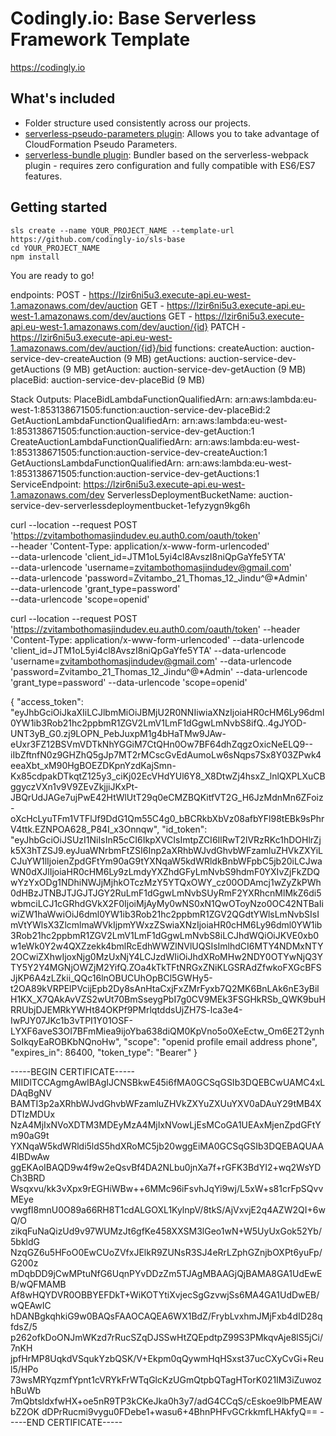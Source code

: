 # Codingly.io: Base Serverless Framework Template

https://codingly.io

## What's included
* Folder structure used consistently across our projects.
* [serverless-pseudo-parameters plugin](https://www.npmjs.com/package/serverless-pseudo-parameters): Allows you to take advantage of CloudFormation Pseudo Parameters.
* [serverless-bundle plugin](https://www.npmjs.com/package/serverless-pseudo-parameters): Bundler based on the serverless-webpack plugin - requires zero configuration and fully compatible with ES6/ES7 features.

## Getting started
```
sls create --name YOUR_PROJECT_NAME --template-url https://github.com/codingly-io/sls-base
cd YOUR_PROJECT_NAME
npm install
```

You are ready to go!


endpoints:
  POST - https://lzir6ni5u3.execute-api.eu-west-1.amazonaws.com/dev/auction
  GET - https://lzir6ni5u3.execute-api.eu-west-1.amazonaws.com/dev/auctions
  GET - https://lzir6ni5u3.execute-api.eu-west-1.amazonaws.com/dev/auction/{id}
  PATCH - https://lzir6ni5u3.execute-api.eu-west-1.amazonaws.com/dev/auction/{id}/bid
functions:
  createAuction: auction-service-dev-createAuction (9 MB)
  getAuctions: auction-service-dev-getAuctions (9 MB)
  getAuction: auction-service-dev-getAuction (9 MB)
  placeBid: auction-service-dev-placeBid (9 MB)

Stack Outputs:
  PlaceBidLambdaFunctionQualifiedArn: arn:aws:lambda:eu-west-1:853138671505:function:auction-service-dev-placeBid:2
  GetAuctionLambdaFunctionQualifiedArn: arn:aws:lambda:eu-west-1:853138671505:function:auction-service-dev-getAuction:1
  CreateAuctionLambdaFunctionQualifiedArn: arn:aws:lambda:eu-west-1:853138671505:function:auction-service-dev-createAuction:1
  GetAuctionsLambdaFunctionQualifiedArn: arn:aws:lambda:eu-west-1:853138671505:function:auction-service-dev-getAuctions:1
  ServiceEndpoint: https://lzir6ni5u3.execute-api.eu-west-1.amazonaws.com/dev
  ServerlessDeploymentBucketName: auction-service-dev-serverlessdeploymentbucket-1efyzygn9kg6h








curl --location --request POST 'https://zvitambothomasjindudev.eu.auth0.com/oauth/token' \
--header 'Content-Type: application/x-www-form-urlencoded' \
--data-urlencode 'client_id=JTM1oL5yi4cl8AvszI8niQpGaYfe5YTA' \
--data-urlencode 'username=zvitambothomasjindudev@gmail.com' \
--data-urlencode 'password=Zvitambo_21_Thomas_12_Jindu^@*Admin' \
--data-urlencode 'grant_type=password' \
--data-urlencode 'scope=openid' 





curl --location --request POST 'https://zvitambothomasjindudev.eu.auth0.com/oauth/token'
--header 'Content-Type: application/x-www-form-urlencoded' 
--data-urlencode 'client_id=JTM1oL5yi4cl8AvszI8niQpGaYfe5YTA' 
--data-urlencode 'username=zvitambothomasjindudev@gmail.com' 
--data-urlencode 'password=Zvitambo_21_Thomas_12_Jindu^@*Admin' 
--data-urlencode 'grant_type=password' 
--data-urlencode 'scope=openid' 




{
    "access_token": "eyJhbGciOiJkaXIiLCJlbmMiOiJBMjU2R0NNIiwiaXNzIjoiaHR0cHM6Ly96dml0YW1ib3Rob21hc2ppbmR1ZGV2LmV1LmF1dGgwLmNvbS8ifQ..4gJYOD-UNT3yB_G0.zj9LOPN_PebJuxpM1g4bHaTMw9JAw-eUxr3FZ12BSVmVDTkNhYGGiM7CtQHn0Ow7BF64dhZqgzOxicNeELQ9--iIbZftnfN0z9GHZhQ5gJp7MT2rMCscGvEdAumoLw6sNqps7Sx8Y03ZPwk4eeaXbt_xM90HgBOEZDKpnYzdKajSmn-Kx85cdpakDTkqtZ125y3_ciKj02EcVHdYUl6Y8_X8DtwZj4hsxZ_lnlQXPLXuCBggyczVXn1v9V9ZEvZkjjiJKxPt-JBQrUdJAGe7ujPwE42HtWlUtT29q0eCMZBQKitfVT2G_H6JzMdnMn6ZFoiz-oXcHcLyuTFm1VTFlJf9DdG1Qm55C4g0_bBCRkbXbVz08afbYFl98tEBk9sPhrV4ttk.EZNPOA628_P84I_x3Onnqw",
    "id_token": "eyJhbGciOiJSUzI1NiIsInR5cCI6IkpXVCIsImtpZCI6IlRwT2lVRzRKc1hDOHlrZjk5X3hTZSJ9.eyJuaWNrbmFtZSI6Inp2aXRhbWJvdGhvbWFzamluZHVkZXYiLCJuYW1lIjoienZpdGFtYm90aG9tYXNqaW5kdWRldkBnbWFpbC5jb20iLCJwaWN0dXJlIjoiaHR0cHM6Ly9zLmdyYXZhdGFyLmNvbS9hdmF0YXIvZjFkZDQwYzYxODg1NDhiNWJjMjhkOTczMzY5YTQxOWY_cz00ODAmcj1wZyZkPWh0dHBzJTNBJTJGJTJGY2RuLmF1dGgwLmNvbSUyRmF2YXRhcnMlMkZ6di5wbmciLCJ1cGRhdGVkX2F0IjoiMjAyMy0wNS0xN1QwOToyNzo0OC42NTBaIiwiZW1haWwiOiJ6dml0YW1ib3Rob21hc2ppbmR1ZGV2QGdtYWlsLmNvbSIsImVtYWlsX3ZlcmlmaWVkIjpmYWxzZSwiaXNzIjoiaHR0cHM6Ly96dml0YW1ib3Rob21hc2ppbmR1ZGV2LmV1LmF1dGgwLmNvbS8iLCJhdWQiOiJKVE0xb0w1eWk0Y2w4QXZzekk4bmlRcEdhWWZlNVlUQSIsImlhdCI6MTY4NDMxNTY2OCwiZXhwIjoxNjg0MzUxNjY4LCJzdWIiOiJhdXRoMHw2NDY0OTYwNjQ3YTY5Y2Y4MGNjOWZjM2YifQ.ZOa4kTkTFtNRGxZNiKLGSRAdZfwkoFXGcBFSJjKP6A4zLZkii_QQc16lnOBUCUhOpBCl5GWHy5-t2OA89kVRPElPVcijEpb2Dy8sAnHtaCxjFxZMrFyxb7Q2MK6BnLAk6nE3yBilH1KX_X7QAkAvVZS2wUt70BmSseygPbI7g0CV9MEk3FSGHkRSb_QWK9buHRRUbjDJEMRkYWHt84OKPf9PMrlqtddsUjZH7S-lca3e4-IwPJY07JKc1b3vTPI1Y01OSF-LYXF6aveS3OI7BFmMiea9ijoYba638diQM0KpVno5o0XeEctw_Om6E2T2ynhSoIkqyEaROBKbNQnoHw",
    "scope": "openid profile email address phone",
    "expires_in": 86400,
    "token_type": "Bearer"
}



-----BEGIN CERTIFICATE-----
MIIDITCCAgmgAwIBAgIJCNSBkwE45i6fMA0GCSqGSIb3DQEBCwUAMC4xLDAqBgNV
BAMTI3p2aXRhbWJvdGhvbWFzamluZHVkZXYuZXUuYXV0aDAuY29tMB4XDTIzMDUx
NzA4MjIxNVoXDTM3MDEyMzA4MjIxNVowLjEsMCoGA1UEAxMjenZpdGFtYm90aG9t
YXNqaW5kdWRldi5ldS5hdXRoMC5jb20wggEiMA0GCSqGSIb3DQEBAQUAA4IBDwAw
ggEKAoIBAQD9w4f9w2eQsvBf4DA2NLbu0jnXa7f+rGFK3BdYI2+wq2WsYDCh3BRD
Wsqxvu/kk3vXpx9rEGHiWBw++6MMc96iFsvhJqYi9wj/L5xW+s81crFpSQvvMEye
vwgfI8mnU0O89a66RH8T1cdALGOXL1KylnpV/8tkS/AjVxvjE2q4AZW2QI+6wQ/O
zikqFuNaQizUd9v97WUMzJt6gfKe458XXSM3lGeo1wN+W5UyUxGok52Yb/5bkldG
NzqGZ6u5HFoO0EwCUoZVfxJElkR9ZUNsR3SJ4eRrLZphGZnjbOXPt6yuFp/G200z
mDqbDD9jCwMPtuNfG6UqnPYvDDzZm5TJAgMBAAGjQjBAMA8GA1UdEwEB/wQFMAMB
Af8wHQYDVR0OBBYEFDkT+WiKOTYtiXvjecSgGzvwjSs6MA4GA1UdDwEB/wQEAwIC
hDANBgkqhkiG9w0BAQsFAAOCAQEA6WX1BdZ/FrybLvxhmJMjFxb4dID28qfdsZ/5
p262ofkDoONJmWKzd7rRucSZqDJSSwHtZQEpdtpZ99S3PMkqvAje8lS5jCi/7nKH
jpfHrMP8UqkdVSqukYzbQSK/V+Ekpm0qQywmHqHSxst37ucCXyCvGi+Reul5/HPo
73wsMRYqzmfYpnt1cVRYkFrWTqGlcKzUGmQtpbQTagHTorK021IM3iZuwozhBuWb
7mQbtsldxfwHX+oe5nR9TP3kCKeJka0h3y7/adG4CCqS/cEskoe9lbPMEAWbZ2OK
dDPrRucmi9vygu0FDebe1+wasu6+4BhnPHFvGCrkkmfLHAkfyQ==
-----END CERTIFICATE-----